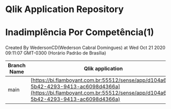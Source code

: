 # Qlik Application Repository 
# Inadimplência Por Competência(1)
### 
Created By WedersonCD(Wederson Cabral Domingues) at Wed Oct 21 2020 09:11:07 GMT-0300 (Horário Padrão de Brasília)

Branch Name|Qlik application
---|---
main|[https://bi.flamboyant.com.br:55512/sense/app/d104a6db-5b42-4293-9413-ac6098d4366a](https://bi.flamboyant.com.br:55512/sense/app/d104a6db-5b42-4293-9413-ac6098d4366a)